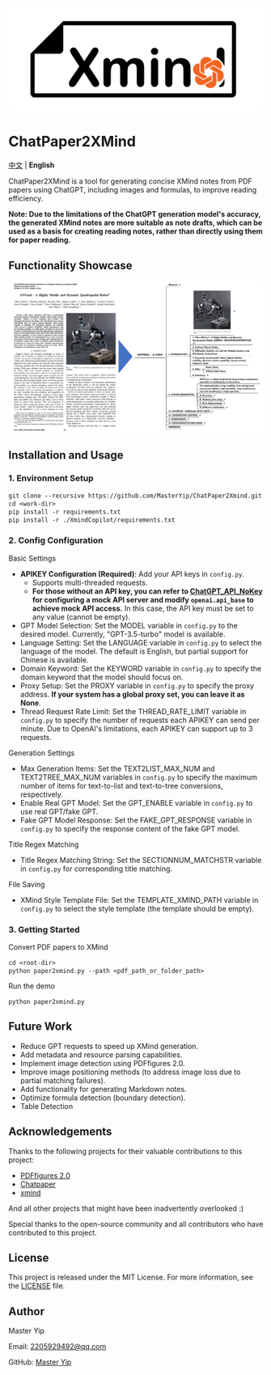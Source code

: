 ![Logo](doc/logo.png)
# ChatPaper2XMind

[中文](README.md) | **English**

ChatPaper2XMind is a tool for generating concise XMind notes from PDF papers using ChatGPT, including images and formulas, to improve reading efficiency.

**Note: Due to the limitations of the ChatGPT generation model's accuracy, the generated XMind notes are more suitable as note drafts, which can be used as a basis for creating reading notes, rather than directly using them for paper reading.**

## Functionality Showcase
![Document Conversion](doc/feature-Paper2Xmind.png)

## Installation and Usage
### 1. Environment Setup
```
git clone --recursive https://github.com/MasterYip/ChatPaper2Xmind.git
cd <work-dir>
pip install -r requirements.txt
pip install -r ./XmindCopilot/requirements.txt
```

### 2. Config Configuration

Basic Settings

- **APIKEY Configuration (Required)**: Add your API keys in `config.py`.
  - Supports multi-threaded requests.
  - **For those without an API key, you can refer to [ChatGPT_API_NoKey](https://github.com/MasterYip/ChatGPT_API_NoKey) for configuring a mock API server and modify `openai.api_base` to achieve mock API access.** In this case, the API key must be set to any value (cannot be empty).
- GPT Model Selection: Set the MODEL variable in `config.py` to the desired model. Currently, "GPT-3.5-turbo" model is available.
- Language Setting: Set the LANGUAGE variable in `config.py` to select the language of the model. The default is English, but partial support for Chinese is available.
- Domain Keyword: Set the KEYWORD variable in `config.py` to specify the domain keyword that the model should focus on.
- Proxy Setup: Set the PROXY variable in `config.py` to specify the proxy address. **If your system has a global proxy set, you can leave it as None**.
- Thread Request Rate Limit: Set the THREAD_RATE_LIMIT variable in `config.py` to specify the number of requests each APIKEY can send per minute. Due to OpenAI's limitations, each APIKEY can support up to 3 requests.

Generation Settings

- Max Generation Items: Set the TEXT2LIST_MAX_NUM and TEXT2TREE_MAX_NUM variables in `config.py` to specify the maximum number of items for text-to-list and text-to-tree conversions, respectively.
- Enable Real GPT Model: Set the GPT_ENABLE variable in `config.py` to use real GPT/fake GPT.
- Fake GPT Model Response: Set the FAKE_GPT_RESPONSE variable in `config.py` to specify the response content of the fake GPT model.

Title Regex Matching
- Title Regex Matching String: Set the SECTIONNUM_MATCHSTR variable in `config.py` for corresponding title matching.

File Saving
- XMind Style Template File: Set the TEMPLATE_XMIND_PATH variable in `config.py` to select the style template (the template should be empty).

### 3. Getting Started

Convert PDF papers to XMind
```
cd <root-dir>
python paper2xmind.py --path <pdf_path_or_folder_path>
```
Run the demo
```
python paper2xmind.py
```

## Future Work
- Reduce GPT requests to speed up XMind generation.
- Add metadata and resource parsing capabilities.
- Implement image detection using PDFfigures 2.0.
- Improve image positioning methods (to address image loss due to partial matching failures).
- Add functionality for generating Markdown notes.
- Optimize formula detection (boundary detection).
- Table Detection

## Acknowledgements

Thanks to the following projects for their valuable contributions to this project:

- [PDFfigures 2.0](https://github.com/allenai/pdffigures2)
- [Chatpaper](https://github.com/kaixindelele/ChatPaper)
- [xmind](https://github.com/zhuifengshen/xmind)

And all other projects that might have been inadvertently overlooked :)

Special thanks to the open-source community and all contributors who have contributed to this project.

## License
This project is released under the MIT License. For more information, see the [LICENSE](LICENSE) file.

## Author
Master Yip

Email: 2205929492@qq.com

GitHub: [Master Yip](https://github.com/MasterYip)